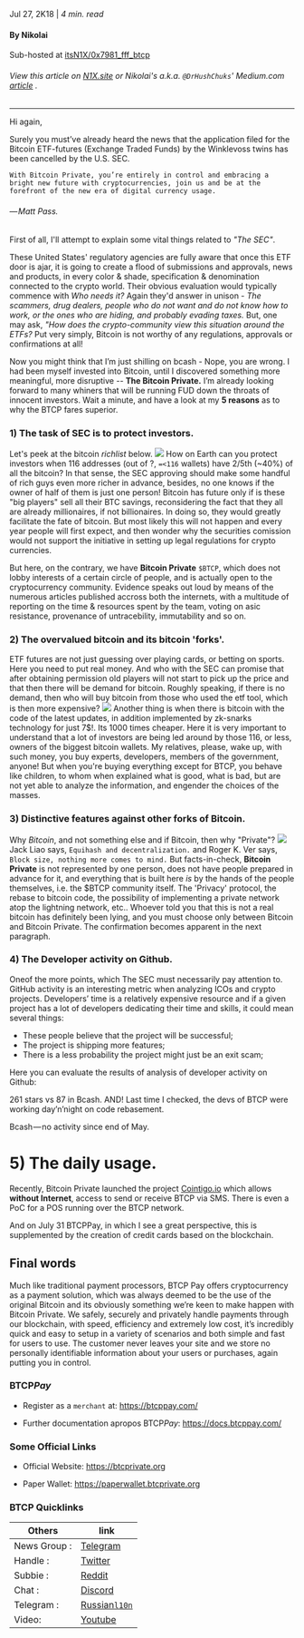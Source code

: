Jul 27, 2K18 | *4 min. read*

#### By Nikolai

Sub-hosted at [itsN1X/0x7981_fff_btcp](https://itsN1X.github.io/0x7981_fff_btcp)

###### View this article on [N1X.site](https://n1x.site/0x7981_fff_btcp/) or Nikolai's a.k.a. `@DrHushChuks`' Medium.com [article](https://medium.com/@DrHushchak/hi-for-sure-youve-already-heard-the-news-that-the-application-for-the-etf-futures-bitcoin-have-e910943b31b) .

----

Hi again,


Surely you must’ve already heard the news that the application filed for the Bitcoin ETF-futures (Exchange Traded Funds) by the Winklevoss twins has been cancelled by the U.S. SEC.  

`
With Bitcoin Private, you’re entirely in control and embracing a bright new future with cryptocurrencies, join us and be at the forefront of the new era of digital currency usage.
`
###### — Matt Pass.


First of all, I'll attempt to explain some vital things related to *"The SEC"*.

These United States' regulatory agencies are fully aware that once this ETF door is ajar, it is going to create a flood of submissions and approvals, news and products, in every color & shade, specification & denomination connected to the crypto world. Their obvious evaluation would typically commence with *Who needs it?* Again they'd answer in unison - *The scammers, drug dealers, people who do not want and do not know how to work, or the ones who are hiding, and probably evading taxes.* But, one may ask, *"How does the crypto-community view this situation around the ETFs?* Put very simply, Bitcoin is not worthy of any regulations, approvals or confirmations at all! 

Now you might think that I’m just shilling on bcash - Nope, you are wrong.
I had been myself invested into Bitcoin, until I discovered something more meaningful, more disruptive -- **The Bitcoin Private.**
I’m already looking forward to many whiners that will be running FUD down the throats of innocent investors. Wait a minute, and have a look at my **5 reasons** as to why the BTCP fares superior.

### 1) The task of SEC is to protect investors.

Let's peek at the bitcoin *richlist* below.
![](rich.png)
How on Earth can you protect investors when 116 addresses (out of ?, `=<116` wallets) have 2/5th (~40%) of all the bitcoin? In that sense, the SEC approving should make some handful of rich guys even more richer in advance, besides, no one knows if the owner of half of them is just one person! Bitcoin has future only if is these "big players" sell all their BTC savings, reconsidering the fact that they all are already millionaires, if not billionaires. In doing so, they would greatly facilitate the fate of bitcoin. But most likely this will not happen and every year people will first expect, and then wonder why the securities comission would not support the initiative in setting up legal regulations for crypto currencies.

But here, on the contrary, we have **Bitcoin Private** `$BTCP`, which does not lobby interests of a certain circle of people, and is actually open to the cryptocurrency community. Evidence speaks out loud by means of the numerous articles published accross both the internets, with a multitude of reporting on the time & resources spent by the team, voting on asic resistance, provenance of untracebility, immutability and so on.

### 2) The overvalued bitcoin and its bitcoin 'forks'.

ETF futures are not just guessing over playing cards, or betting on sports. Here you need to put real money. And who with the SEC can promise that after obtaining permission old players will not start to pick up the price and that then there will be demand for bitcoin. Roughly speaking, if there is no demand, then who will buy bitcoin from those who used the etf tool, which is then more expensive?
![](fork.png)
Another thing is when there is bitcoin with the code of the latest updates, in addition implemented by zk-snarks technology for just 7$!. Its 1000 times cheaper. Here it is very important to understand that a lot of investors are being led around by those 116, or less, owners of the biggest bitcoin wallets. My relatives, please, wake up, with such money, you buy experts, developers, members of the government, anyone! But when you're buying everything except for BTCP, you behave like children, to whom when explained what is good, what is bad, but are not yet able to analyze the information, and engender the choices of the masses.

### 3) Distinctive features against other forks of Bitcoin.

Why *Bitcoin*, and not something else and if Bitcoin, then why "Private"?
![](vsbc.jpeg)
Jack Liao says, `Equihash and decentralization.` and Roger K. Ver says, `Block size, nothing more comes to mind.` But facts-in-check, **Bitcoin Private** is not represented by one person, does not have people prepared in advance for it, and everything that is built here *is* by the hands of the people themselves, i.e. the $BTCP community itself.
The 'Privacy' protocol, the rebase to bitcoin code, the possibility of implementing a private network atop the lightning network, etc.. Whoever told you that this is not a real bitcoin has definitely been lying, and you must choose only between Bitcoin and Bitcoin Private. The confirmation becomes apparent in the next paragraph.

### 4) The Developer activity on Github.

Oneof the more points, which The SEC must necessarily pay attention to. GitHub activity is an interesting metric when analyzing ICOs and crypto projects. Developers’ time is a relatively expensive resource and if a given project has a lot of developers dedicating their time and skills, it could mean several things:

* These people believe that the project will be successful;
* The project is shipping more features;
* There is a less probability the project might just be an exit scam;

Here you can evaluate the results of analysis of developer activity on Github:

261 stars vs 87 in Bcash. AND! Last time I checked, the devs of BTCP were working day’n’night on code rebasement.

Bcash — no activity since end of May.

# 5) The daily usage.

Recently, Bitcoin Private launched the project [Cointigo.io](https://Cointigo.io) which allows **without Internet**, access to send or receive BTCP via SMS. There is even a PoC for a POS running over the BTCP network.

And on July 31 BTCPPay, in which I see a great perspective, this is supplemented by the creation of credit cards based on the blockchain.

## Final words

Much like traditional payment processors, BTCP Pay offers cryptocurrency as a payment solution, which was always deemed to be the use of the original Bitcoin and its obviously something we’re keen to make happen with Bitcoin Private. We safely, securely and privately handle payments through our blockchain, with speed, efficiency and extremely low cost, it’s incredibly quick and easy to setup in a variety of scenarios and both simple and fast for users to use. The customer never leaves your site and we store no personally identifiable information about your users or purchases, again putting you in control.


### BTCP*Pay*

* Register as a `merchant` at: 
<https://btcppay.com/>


* Further documentation apropos BTCP*Pay*:
<https://docs.btcppay.com/>

### Some Official Links

* Official Website:
<https://btcprivate.org>

* Paper Wallet:
<https://paperwallet.btcprivate.org>

### BTCP Quicklinks

Others | link
---- | ----
News Group : | [Telegram](https://t.me/bitcoinprivatenews)
Handle : | [Twitter](https://twitter.com/bitcoinprivate)
Subbie : | [Reddit](https://reddit.com/r/BTC_Private)
Chat : | [Discord](https://discord.gg/CVXyGQj)
Telegram : | [Russian`l10n`](https://t.me/bitcoinprivaterussia)
Video: | [Youtube](https://www.youtube.com/watch?v=-85GAhCK5Dg)
